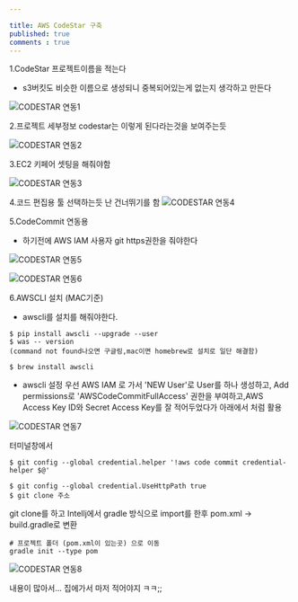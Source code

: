 ```yaml
---

title: AWS CodeStar 구축
published: true
comments : true
---
```



1.CodeStar 프로젝트이름을 적는다

- s3버킷도 비슷한 이름으로 생성되니 중복되어있는게 없는지 생각하고 만든다


![CODESTAR 연동1](/assets/imgs/2018/04/10/awscodestar-setting/awscodestar-setting01.png)



2.프로젝트 세부정보 codestar는 이렇게 된다라는것을 보여주는듯


![CODESTAR 연동2](/assets/imgs/2018/04/10/awscodestar-setting/awscodestar-setting02.png)



3.EC2 키페어 셋팅을 해줘야함

![CODESTAR 연동3](/assets/imgs/2018/04/10/awscodestar-setting/awscodestar-setting03.png)




4.코드 편집용 툴 선택하는듯 난 건너뛰기를 함
![CODESTAR 연동4](/assets/imgs/2018/04/10/awscodestar-setting/awscodestar-setting04.png)




5.CodeCommit 연동용
- 하기전에 AWS IAM 사용자 git https권한을 줘야한다

![CODESTAR 연동5](/assets/imgs/2018/04/10/awscodestar-setting/awscodestar-setting05.png)


![CODESTAR 연동6](/assets/imgs/2018/04/10/awscodestar-setting/awscodestar-setting06.png)

6.AWSCLI 설치 (MAC기준)
- awscli를 설치를 해줘야한다.

```
$ pip install awscli --upgrade --user
$ was -- version 
(command not found나오면 구글링,mac이면 homebrew로 설치로 일단 해결함)

$ brew install awscli
```
- awscli 설정
우선 AWS IAM 로 가서 'NEW User'로 User를 하나 생성하고, Add permissions로 
'AWSCodeCommitFullAccess' 권한을 부여하고,AWS Access Key ID와 Secret Access Key를
잘 적어두었다가 아래에서 처럼 활용

![CODESTAR 연동7](/assets/imgs/2018/04/10/awscodestar-setting/awscodestar-setting07.png)

터미널창에서

```
$ git config --global credential.helper '!aws code commit credential-helper $@'

$ git config --global credential.UseHttpPath true
$ git clone 주소 

```

git clone를 하고 Intellj에서 gradle 방식으로 import를 한후 
pom.xml -> build.gradle로 변환 

```
# 프로젝트 폴더 (pom.xml이 있는곳) 으로 이동
gradle init --type pom
```

![CODESTAR 연동8](/assets/imgs/2018/04/10/awscodestar-setting/awscodestar-setting08.png)


내용이 많아서... 집에가서 마저 적어야지 ㅋㅋ;;
